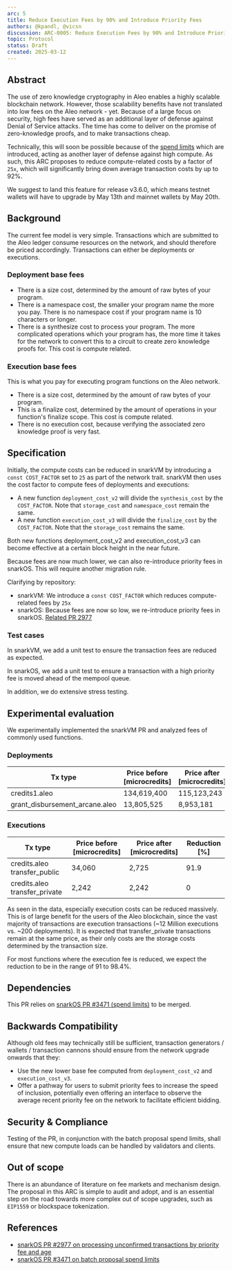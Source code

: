 ```yaml
---
arc: 5
title: Reduce Execution Fees by 90% and Introduce Priority Fees
authors: @kpandl, @vicsn
discussion: ARC-0005: Reduce Execution Fees by 90% and Introduce Priority Fees
topic: Protocol
status: Draft
created: 2025-03-12
---
```


## Abstract

The use of zero knowledge cryptography in Aleo enables a highly scalable blockchain network. However, those scalability benefits have not translated into low fees on the Aleo network - yet. Because of a large focus on security, high fees have served as an additional layer of defense against Denial of Service attacks. The time has come to deliver on the promise of zero-knowledge proofs, and to make transactions cheap.

Technically, this will soon be possible because of the [spend limits](https://github.com/ProvableHQ/snarkOS/pull/3471) which are introduced, acting as another layer of defense against high compute. As such, this ARC proposes to reduce compute-related costs by a factor of `25x`, which will significantly bring down average transaction costs by up to 92%.

We suggest to land this feature for release v3.6.0, which means testnet wallets will have to upgrade by May 13th and mainnet wallets by May 20th.

## Background

The current fee model is very simple. Transactions which are submitted to the Aleo ledger consume resources on the network, and should therefore be priced accordingly. Transactions can either be deployments or executions.

### Deployment base fees

* There is a size cost, determined by the amount of raw bytes of your program.
* There is a namespace cost, the smaller your program name the more you pay. There is no namespace cost if your program name is 10 characters or longer.
* There is a synthesize cost to process your program. The more complicated operations which your program has, the more time it takes for the network to convert this to a circuit to create zero knowledge proofs for. This cost is compute related.

### Execution base fees

This is what you pay for executing program functions on the Aleo network.
* There is a size cost, determined by the amount of raw bytes of your program.
* This is a finalize cost, determined by the amount of operations in your function's finalize scope. This cost is compute related.
* There is no execution cost, because verifying the associated zero knowledge proof is very fast.

## Specification

Initially, the compute costs can be reduced in snarkVM by introducing a `const COST_FACTOR` set to `25` as part of the network trait. snarkVM then uses the cost factor to compute fees of deployments and executions:
* A new function `deployment_cost_v2` will divide the `synthesis_cost` by the `COST_FACTOR`. Note that `storage_cost` and `namespace_cost` remain the same.
* A new function `execution_cost_v3` will divide the `finalize_cost` by the `COST_FACTOR`. Note that the `storage_cost` remains the same.

Both new functions deployment_cost_v2 and execution_cost_v3 can become effective at a certain block height in the near future.

Because fees are now much lower, we can also re-introduce priority fees in snarkOS. This will require another migration rule.

Clarifying by repository:
* snarkVM: We introduce a `const COST_FACTOR` which reduces compute-related fees by `25x`
* snarkOS: Because fees are now so low, we re-introduce priority fees in snarkOS. [Related PR 2977](https://github.com/ProvableHQ/snarkOS/pull/2977)

### Test cases

In snarkVM, we add a unit test to ensure the transaction fees are reduced as expected.

In snarkOS, we add a unit test to ensure a transaction with a high priority fee is moved ahead of the mempool queue.

In addition, we do extensive stress testing.

## Experimental evaluation

We experimentally implemented the snarkVM PR and analyzed fees of commonly used functions.

### Deployments

| Tx type                        | Price before [microcredits] | Price after [microcredits] | Reduction [%] |
|--------------------------------|-----------------------------|----------------------------|---------------|
| credits1.aleo                   | 134,619,400                 | 115,123,243                | 14.4          |
| grant_disbursement_arcane.aleo | 13,805,525                  | 8,953,181                  | 35.1          |

### Executions

| Tx type                       | Price before [microcredits] | Price after [microcredits] | Reduction [%] |
|-------------------------------|-----------------------------|----------------------------|---------------|
| credits.aleo transfer_public  | 34,060                      | 2,725                      | 91.9          |
| credits.aleo transfer_private | 2,242                       | 2,242                      | 0             |

As seen in the data, especially execution costs can be reduced massively. This is of large benefit for the users of the Aleo blockchain, since the vast majority of transactions are execution transactions (~12 Million executions vs. ~200 deployments). It is expected that transfer_private transactions remain at the same price, as their only costs are the storage costs determined by the transaction size.

For most functions where the execution fee is reduced, we expect the reduction to be in the range of 91 to 98.4%.

## Dependencies

This PR relies on [snarkOS PR #3471 (spend limits)](https://github.com/ProvableHQ/snarkOS/pull/3471) to be merged.

## Backwards Compatibility

Although old fees may technically still be sufficient, transaction generators / wallets / transaction cannons should ensure from the network upgrade onwards that they:
* Use the new lower base fee computed from `deployment_cost_v2` and `execution_cost_v3`.
* Offer a pathway for users to submit priority fees to increase the speed of inclusion, potentially even offering an interface to observe the average recent priority fee on the network to facilitate efficient bidding. 

## Security & Compliance

Testing of the PR, in conjunction with the batch proposal spend limits, shall ensure that new compute loads can be handled by validators and clients.

## Out of scope

There is an abundance of literature on fee markets and mechanism design. The proposal in this ARC is simple to audit and adopt, and is an essential step on the road towards more complex out of scope upgrades, such as `EIP1559` or blockspace tokenization.

## References

* [snarkOS PR #2977 on processing unconfirmed transactions by priority fee and age](https://github.com/ProvableHQ/snarkOS/pull/2977)
* [snarkOS PR #3471 on batch proposal spend limits](https://github.com/ProvableHQ/snarkOS/pull/3471)
